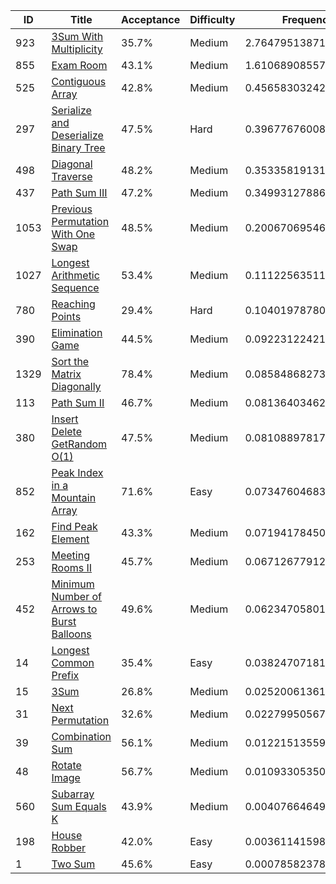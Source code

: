 |ID|Title|Acceptance|Difficulty|Frequency|
|----|-----|----|---|---|
|923|[3Sum With Multiplicity]( https://leetcode.com/problems/3sum-with-multiplicity)|35.7%|Medium|2.764795138719407|
|855|[Exam Room]( https://leetcode.com/problems/exam-room)|43.1%|Medium|1.610689085571983|
|525|[Contiguous Array]( https://leetcode.com/problems/contiguous-array)|42.8%|Medium|0.4565830324245594|
|297|[Serialize and Deserialize Binary Tree]( https://leetcode.com/problems/serialize-and-deserialize-binary-tree)|47.5%|Hard|0.3967767600825713|
|498|[Diagonal Traverse]( https://leetcode.com/problems/diagonal-traverse)|48.2%|Medium|0.3533581913127385|
|437|[Path Sum III]( https://leetcode.com/problems/path-sum-iii)|47.2%|Medium|0.3499312788602187|
|1053|[Previous Permutation With One Swap]( https://leetcode.com/problems/previous-permutation-with-one-swap)|48.5%|Medium|0.20067069546215116|
|1027|[Longest Arithmetic Sequence]( https://leetcode.com/problems/longest-arithmetic-sequence)|53.4%|Medium|0.11122563511022437|
|780|[Reaching Points]( https://leetcode.com/problems/reaching-points)|29.4%|Hard|0.1040197878075301|
|390|[Elimination Game]( https://leetcode.com/problems/elimination-game)|44.5%|Medium|0.0922312242160336|
|1329|[Sort the Matrix Diagonally]( https://leetcode.com/problems/sort-the-matrix-diagonally)|78.4%|Medium|0.08584868273025201|
|113|[Path Sum II]( https://leetcode.com/problems/path-sum-ii)|46.7%|Medium|0.08136403462264583|
|380|[Insert Delete GetRandom O(1)]( https://leetcode.com/problems/insert-delete-getrandom-o1)|47.5%|Medium|0.08108897817576358|
|852|[Peak Index in a Mountain Array]( https://leetcode.com/problems/peak-index-in-a-mountain-array)|71.6%|Easy|0.07347604683062181|
|162|[Find Peak Element]( https://leetcode.com/problems/find-peak-element)|43.3%|Medium|0.07194178450299923|
|253|[Meeting Rooms II]( https://leetcode.com/problems/meeting-rooms-ii)|45.7%|Medium|0.06712677912083971|
|452|[Minimum Number of Arrows to Burst Balloons]( https://leetcode.com/problems/minimum-number-of-arrows-to-burst-balloons)|49.6%|Medium|0.06234705801852781|
|14|[Longest Common Prefix]( https://leetcode.com/problems/longest-common-prefix)|35.4%|Easy|0.038247071811121705|
|15|[3Sum]( https://leetcode.com/problems/3sum)|26.8%|Medium|0.025200613617298306|
|31|[Next Permutation]( https://leetcode.com/problems/next-permutation)|32.6%|Medium|0.022799505676746757|
|39|[Combination Sum]( https://leetcode.com/problems/combination-sum)|56.1%|Medium|0.012215135595650004|
|48|[Rotate Image]( https://leetcode.com/problems/rotate-image)|56.7%|Medium|0.010933053508947611|
|560|[Subarray Sum Equals K]( https://leetcode.com/problems/subarray-sum-equals-k)|43.9%|Medium|0.00407664649376343|
|198|[House Robber]( https://leetcode.com/problems/house-robber)|42.0%|Easy|0.003611415987216383|
|1|[Two Sum]( https://leetcode.com/problems/two-sum)|45.6%|Easy|0.000785823780173602|
